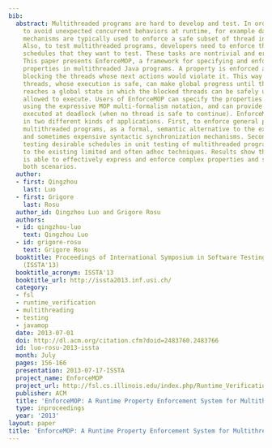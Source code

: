 ```yaml
---
bib:
  abstract: Multithreaded programs are hard to develop and test. In order for programs
    to avoid unexpected concurrent behaviors at runtime, for example data-races, synchronization
    mechanisms are typically used to enforce a safe subset of thread interleavings.
    Also, to test multithreaded programs, developers need to enforce the precise thread
    schedules that they want to test. These tasks are nontrivial and error prone.
    This paper presents EnforceMOP, a framework for specifying and enforcing complex
    properties in multithreaded Java programs. A property is enforced at runtime by
    blocking the threads whose next actions would violate it. This way the remaining
    threads, whose execution is safe, can make global progress until the system eventually
    reaches a global state in which the blocked threads can be safely unblocked and
    allowed to execute. Users of EnforceMOP can specify the properties to be enforced
    using the expressive MOP multi-formalism notation, and can provide code to be
    executed at deadlock (when no thread is safe to continue). EnforceMOP was used
    in two different kinds of applications. First, to enforce general properties in
    multithreaded programs, as a formal, semantic alternative to the existing rigid
    and sometimes expensive syntactic synchronization mechanisms. Second, to enforce
    testing desirable schedules in unit testing of multithreaded programs, as an alternative
    to the existing limited and often adhoc techniques. Results show that EnforceMOP
    is able to effectively express and enforce complex properties and schedules in
    both scenarios.
  author:
  - first: Qingzhou
    last: Luo
  - first: Grigore
    last: Rosu
  author_id: Qingzhou Luo and Grigore Rosu
  authors:
  - id: qingzhou-luo
    text: Qingzhou Luo
  - id: grigore-rosu
    text: Grigore Rosu
  booktitle: Proceedings of International Symposium in Software Testing and Analysis
    (ISSTA'13)
  booktitle_acronym: ISSTA'13
  booktitle_url: http://issta2013.inf.usi.ch/
  category:
  - fsl
  - runtime_verification
  - multithreading
  - testing
  - javamop
  date: 2013-07-01
  doi: http://dl.acm.org/citation.cfm?doid=2483760.2483766
  id: luo-rosu-2013-issta
  month: July
  pages: 156-166
  presentation: 2013-07-17-ISSTA
  project_name: EnforceMOP
  project_url: http://fsl.cs.illinois.edu/index.php/Runtime_Verification
  publisher: ACM
  title: 'EnforceMOP: A Runtime Property Enforcement System for Multithreaded Programs'
  type: inproceedings
  year: '2013'
layout: paper
title: 'EnforceMOP: A Runtime Property Enforcement System for Multithreaded Programs'
---
```

